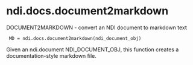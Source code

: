 # ndi.docs.document2markdown

  DOCUMENT2MARKDOWN - convert an NDI document to markdown text
 
     MD = ndi.docs.document2markdown(ndi_document_obj)
 
   Given an ndi.document NDI_DOCUMENT_OBJ, this function creates a 
   documentation-style markdown file.
